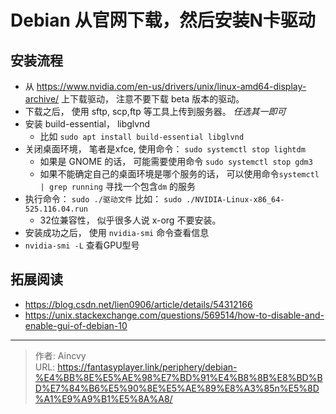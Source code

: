 # Debian 从官网下载，然后安装N卡驱动


## 安装流程
- 从 https://www.nvidia.com/en-us/drivers/unix/linux-amd64-display-archive/ 上下载驱动， 注意不要下载 beta 版本的驱动。
- 下载之后， 使用 sftp, scp,ftp 等工具上传到服务器。   *任选其一即可*
- 安装 build-essential， libglvnd   
  - 比如 `sudo apt install build-essential libglvnd`
- 关闭桌面环境，  笔者是xfce,  使用命令： `sudo systemctl stop lightdm`
  - 如果是 GNOME 的话， 可能需要使用命令 `sudo systemctl stop gdm3`
  - 如果不能确定自己的桌面环境是哪个服务的话， 可以使用命令`systemctl | grep running`  寻找一个包含`dm` 的服务
- 执行命令： `sudo ./驱动文件`    比如： `sudo ./NVIDIA-Linux-x86_64-525.116.04.run`
  - 32位兼容性， 似乎很多人说 x-org 不要安装。
- 安装成功之后， 使用 `nvidia-smi`  命令查看信息
- `nvidia-smi -L`  查看GPU型号



## 拓展阅读
-  https://blog.csdn.net/lien0906/article/details/54312166
-  https://unix.stackexchange.com/questions/569514/how-to-disable-and-enable-gui-of-debian-10



---

> 作者: Aincvy  
> URL: https://fantasyplayer.link/periphery/debian-%E4%BB%8E%E5%AE%98%E7%BD%91%E4%B8%8B%E8%BD%BD%E7%84%B6%E5%90%8E%E5%AE%89%E8%A3%85n%E5%8D%A1%E9%A9%B1%E5%8A%A8/  

